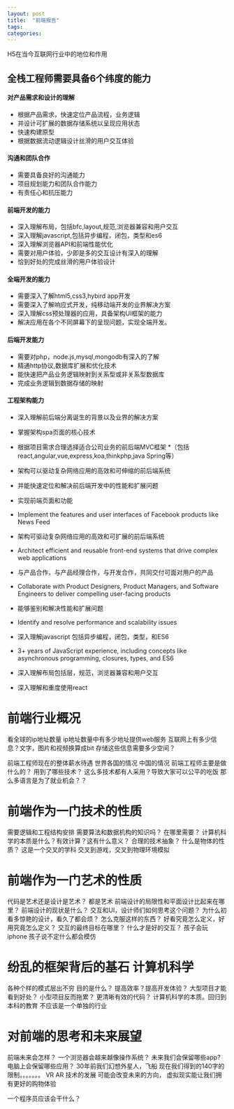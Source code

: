 ```yaml
---
layout: post
title:  "前端报告"
tags:
categories:
---
```


H5在当今互联网行业中的地位和作用

## 全栈工程师需要具备6个纬度的能力

#### 对产品需求和设计的理解

* 根据产品需求，快速定位产品流程，业务逻辑
* 并设计可扩展的数据存储系统以呈现应用状态
* 快速构建原型
* 根据数据流动逻辑设计丝滑的用户交互体验

#### 沟通和团队合作

* 需要具备良好的沟通能力
* 项目规划能力和团队合作能力
* 有责任心和抗压能力

#### 前端开发的能力

* 深入理解布局，包括bfc,layout,规范,浏览器兼容和用户交互
* 深入理解javascript,包括异步编程，闭包，类型和es6
* 深入理解浏览器API和前端性能优化
* 需要对用户体验，少即是多的交互设计有深入的理解
* 恰到好处的完成丝滑的用户体验设计

#### 全端开发的能力

* 需要深入了解html5,css3,hybird app开发
* 需要深入了解响应式开发，纯移动端开发的业界解决方案
* 深入理解css预处理器的应用，具备架构UI框架的能力
* 解决应用在各个不同屏幕下的呈现问题，实现全端开发。

#### 后端开发能力

* 需要对php，node.js,mysql,mongodb有深入的了解
* 精通http协议,数据库扩展和优化技术
* 能快速把产品业务逻辑映射到关系型或非关系型数据库
* 完成业务逻辑到数据存储的映射

#### 工程架构能力

* 深入理解前后端分离诞生的背景以及业界的解决方案
* 掌握架构spa页面的核心技术
* 根据项目需求合理选择适合公司业务的前后端MVC框架
*（包括react,angular,vue,express,koa,thinkphp,java Spring等）
* 架构可以驱动复杂网络应用的高效和可伸缩的前后端系统
* 并能快速定位和解决前后端开发中的性能和扩展问题



* 实现前端页面和功能
* Implement the features and user interfaces of Facebook products like News Feed

* 架构可驱动复杂网络应用的高效和可扩展的前后端系统
* Architect efficient and reusable front-end systems that drive complex web applications

* 与产品合作，与产品经理合作，与开发合作，共同交付可面对用户的产品
* Collaborate with Product Designers, Product Managers, and Software Engineers to deliver compelling user-facing products

* 能够鉴别和解决性能和扩展问题
* Identify and resolve performance and scalability issues

* 深入理解javascript 包括异步编程，闭包，类型，和ES6
* 3+ years of JavaScript experience, including concepts like asynchronous programming, closures, types, and ES6

* 深入理解布局包括层，规范，浏览器兼容和用户交互
* 深入理解和重度使用react

# 前端行业概况

看全球的ip地址数量
ip地址数量中有多少地址提供web服务
互联网上有多少信息？文字，图片和视频换算成bit
存储这些信息需要多少空间？

前端工程师现在的整体薪水待遇
世界各国的情况
中国的情况
前端工程师主要是做什么的？
用到了哪些技术？
这么多技术都有人采用？导致大家可以公平的吃饭
那么多语言是为了就业机会？？

# 前端作为一门技术的性质

需要逻辑和工程结构安排
需要算法和数据机构的知识吗？
在哪里需要？
计算机科学的本质是什么？有效计算？这有什么意义？
合理的技术抽象？
什么是物体的性质？
这是一个交叉的学科
交叉到游戏，交叉到物理环境模拟

# 前端作为一门艺术的性质

代码是艺术还是设计是艺术？
都是艺术
前端设计的局限性和平面设计比起来在哪里？
前端设计的现状是什么？
交互和UI，设计师们如何思考这个问题？
为什么初看多惊艳的设计，看久了都会烦？
怎么克服这样的东西？
好看究竟怎么定义，好用究竟怎么定义？
交互的最终目标在哪里？
什么才是好的交互？
孩子会玩iphone
孩子说不定什么都会模仿

# 纷乱的框架背后的基石 计算机科学

各种个样的模式层出不穷
目的是什么？
提高效率？提高开发体验？
大型项目才能看到好处？
小型项目反而拖累？
更清晰有效的代码？
计算机科学的本质。回归到本科的教育
不应该是一个单独的行业

# 对前端的思考和未来展望

前端未来会怎样？
一个浏览器会越来越像操作系统？
未来我们会保留哪些app?
电脑上会保留哪些应用？
30年前我们幻想外星人，飞船
现在我们得到的140字的限制。。。。。。。
VR AR 技术的发展
可能会改变未来的方向，
虚拟现实能让我们拥有更好的购物体验

一个程序员应该会干什么？
